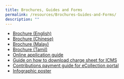 ```yaml
---
title: Brochures, Guides and Forms
permalink: /resources/Brochures-Guides-and-Forms/
description: ""
---
```

* [Brochure (English)](/files/Brochure.pdf)
* [Brochure (Chinese)](/files/Brochure%20(Chinese).pdf)
* [Brochure (Malay)](/files/Brochure%20(Malay).pdf)
* [Brochure (Tamil)](/files/Brochure(Tamil).pdf)
* [Online application guide](/files/Online%20application%20guide.pdf)
* [Guide on how to download charge sheet for ICMS](/files/Guide%20on%20how%20to%20download%20charge%20sheet%20for%20ICMS.pdf)
* [Contributions payment guide for eCollection portal](/files/Contributions%20payment%20guide%20for%20eCollection%20portal.pdf)
* [Infographic poster]()